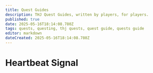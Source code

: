```yaml
---
title: Quest Guides
description: THJ Quest Guides, written by players, for players.
published: true
date: 2025-05-16T18:14:08.780Z
tags: quests, questing, thj quests, quest guide, quests guide
editor: markdown
dateCreated: 2025-05-16T18:14:08.780Z
---
```


# Heartbeat Signal